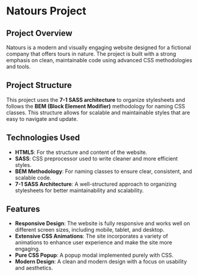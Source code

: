 # Natours Project

## Project Overview

Natours is a modern and visually engaging website designed for a fictional company that offers tours in nature. The project is built with a strong emphasis on clean, maintainable code using advanced CSS methodologies and tools.

## Project Structure

This project uses the **7-1 SASS architecture** to organize stylesheets and follows the **BEM (Block Element Modifier)** methodology for naming CSS classes. This structure allows for scalable and maintainable styles that are easy to navigate and update.

## Technologies Used

- **HTML5**: For the structure and content of the website.
- **SASS**: CSS preprocessor used to write cleaner and more efficient styles.
- **BEM Methodology**: For naming classes to ensure clear, consistent, and scalable code.
- **7-1 SASS Architecture**: A well-structured approach to organizing stylesheets for better maintainability and scalability.

## Features

- **Responsive Design**: The website is fully responsive and works well on different screen sizes, including mobile, tablet, and desktop.
- **Extensive CSS Animations**: The site incorporates a variety of animations to enhance user experience and make the site more engaging.
- **Pure CSS Popup**: A popup modal implemented purely with CSS.
- **Modern Design**: A clean and modern design with a focus on usability and aesthetics.

